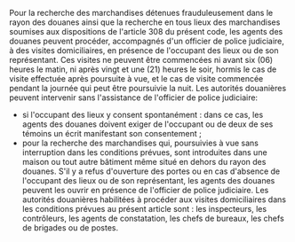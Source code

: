 Pour la recherche des marchandises détenues
frauduleusement dans le rayon des douanes ainsi que la recherche en tous
lieux des marchandises soumises aux dispositions de l'article 308 du
présent code, les agents des douanes peuvent procéder, accompagnés d'un
officier de police judiciaire, à des visites domiciliaires, en présence
de l'occupant des lieux ou de son représentant.
Ces visites ne peuvent être commencées ni avant six (06) heures le
matin, ni après vingt et une (21) heures le soir, hormis le cas de
visite effectuée après poursuite à vue, et le cas de visite commencée
pendant la journée qui peut être poursuivie la nuit.
Les autorités douanières peuvent intervenir sans l'assistance de
l'officier de police judiciaire:
- si l'occupant des lieux y consent spontanément : dans ce cas, les
agents des douanes doivent exiger de l'occupant ou de deux de ses
témoins un écrit manifestant son consentement ;
- pour la recherche des marchandises qui, poursuivies à vue sans
interruption dans les conditions prévues, sont introduites dans une
maison ou tout autre bâtiment même situé en dehors du rayon des
douanes.
S'il y a refus d'ouverture des portes ou en cas d'absence de l'occupant
des lieux ou de son représentant, les agents des douanes peuvent les
ouvrir en présence de l'officier de police judiciaire.
Les autorités douanières habilitées à procéder aux visites domiciliaires
dans les conditions prévues au présent article sont : les inspecteurs,
les contrôleurs, les agents de constatation, les chefs de bureaux, les
chefs de brigades ou de postes.